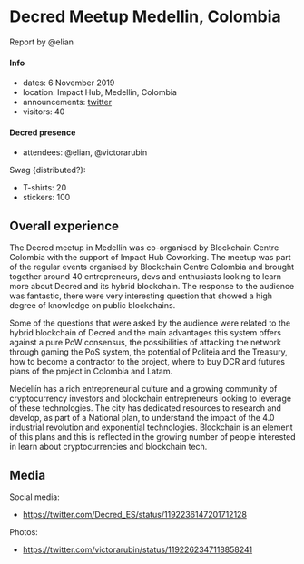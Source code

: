# Decred Meetup Medellin, Colombia

Report by @elian

#### Info

- dates: 6 November 2019
- location: Impact Hub, Medellin, Colombia
- announcements: [twitter](https://twitter.com/Decred_ES/status/1191382508568555520)
- visitors: 40

#### Decred presence

- attendees: @elian, @victorarubin

Swag {distributed?}:

- T-shirts: 20
- stickers: 100

## Overall experience

The Decred meetup in Medellin was co-organised by Blockchain Centre Colombia with the support of Impact Hub Coworking. The meetup was part of the regular events organised by Blockchain Centre Colombia and brought together around 40 entrepreneurs, devs and enthusiasts looking to learn more about Decred and its hybrid blockchain. The response to the audience was fantastic, there were very interesting question that showed a high degree of knowledge on public blockchains.

Some of the questions that were asked by the audience were related to the hybrid blockchain of Decred and the main advantages this system offers against a pure PoW consensus, the possibilities of attacking the network through gaming the PoS system, the potential of Politeia and the Treasury, how to become a contractor to the project, where to buy DCR and futures plans of the project in Colombia and Latam.

Medellín has a rich entrepreneurial culture and a growing community of cryptocurrency investors and blockchain entrepreneurs looking to leverage of these technologies. The city has dedicated resources to research and develop, as part of a National plan, to understand the impact of the 4.0 industrial revolution and exponential technologies. Blockchain is an element of this plans and this is reflected in the growing number of people interested in learn about cryptocurrencies and blockchain tech.

## Media

Social media:

- https://twitter.com/Decred_ES/status/1192236147201712128

Photos:

- https://twitter.com/victorarubin/status/1192262347118858241

